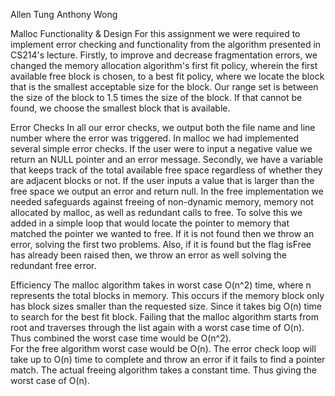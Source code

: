 Allen Tung
Anthony Wong

Malloc
Functionality & Design
For this assignment we were required to implement error checking and functionality from the algorithm presented in CS214's lecture.  Firstly, to improve and decrease fragmentation errors, we changed the memory allocation algorithm's first fit policy, wherein the first available free block is chosen, to a best fit policy, where we locate the block that is the smallest acceptable size for the block.  Our range set is between the size of the block to 1.5 times the size of the block.  If that cannot be found, we choose the smallest block that is available.    

Error Checks
In all our error checks, we output both the file name and line number where the error was triggered.  In malloc we had implemented several simple error checks.  If the user were to input a negative value we return an NULL pointer and an error message.  Secondly, we have a variable that keeps track of the total available free space regardless of whether they are adjacent blocks or not.  If the user inputs a value that is larger than the free space we output an error and return null.  In the free implementation we needed safeguards against freeing of non-dynamic memory, memory not allocated by malloc, as well as redundant calls to free.  To solve this we added in a simple loop that would locate the pointer to memory that matched the pointer we wanted to free.  If it is not found then we throw an error, solving the first two problems.  Also, if it is found but the flag isFree has already been raised then, we throw an error as well solving the redundant free error.

Efficiency
The malloc algorithm takes in worst case O(n^2) time, where n represents the total blocks in memory.  This occurs if the memory block only has block sizes smaller than the requested size.  Since it takes big O(n) time to search for the best fit block.  Failing that the malloc algorithm starts from root and traverses through the list again with a worst case time of O(n).  Thus combined the worst case time would be O(n^2).  
For the free algorithm worst case would be O(n).  The error check loop will take up to O(n) time to complete and throw an error if it fails to find a pointer match.  The actual freeing algorithm takes a constant time.  Thus giving the worst case of O(n).
